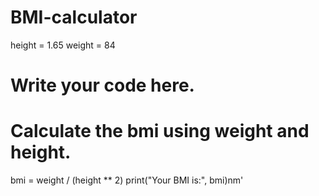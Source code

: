 # BMI-calculator
height = 1.65 
weight = 84

# Write your code here.
# Calculate the bmi using weight and height.
bmi = weight / (height ** 2)
print("Your BMI is:", bmi)nm'

